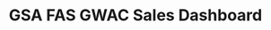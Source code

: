 ---
highlight: "false" 
title: "GSA FAS GWAC Sales Dashboard"
description: "The GWAC dashboard displays obligated sales and task orders by agency, bureau and by industry partner for three GWAC programs: 8A Stars II, Alliant 2 and VETS 2."
url-link: "https://d2d.gsa.gov/report/gsa-fas-gwac-sales-dashboard"
type: "HTML"
gov-only: "false"
is-external: "true"
publication-date: "July 01, 2023"
reading-time: "10"
resource-type: "tool"
filter: "contract-solutions"
audience: "contracts-acquisitions"
branded-offerings: "market-it-data-intelligence"
---